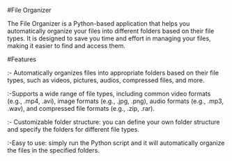 #File Organizer

The File Organizer is a Python-based application that helps you automatically organize your files into different folders based on their file types. It is designed to save you time and effort in managing your files, making it easier to find and access them.

#Features

:- Automatically organizes files into appropriate folders based on their file types, such as videos, pictures, audios, compressed files, and more.

:-Supports a wide range of file types, including common video formats (e.g., .mp4, .avi), image formats (e.g., .jpg, .png), audio formats (e.g., .mp3, .wav), and compressed file formats (e.g., .zip, .rar).

:- Customizable folder structure: you can define your own folder structure and specify the folders for different file types.

:-Easy to use: simply run the Python script and it will automatically organize the files in the specified folders.
